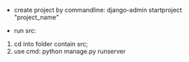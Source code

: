 - create project by commandline: django-admin startproject "project_name"
+ run src:
 1. cd into folder contain src; 
 2. use cmd: python manage.py runserver
